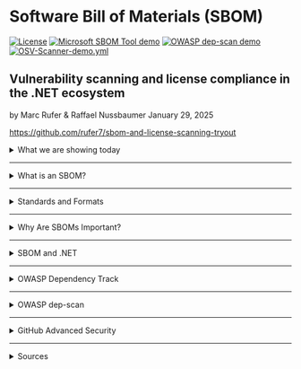 # Software Bill of Materials (SBOM)

[![License](https://img.shields.io/badge/license-Apache%20License%202.0-blue.svg)](https://github.com/rufer7/sbom-and-license-scanning-tryout/blob/main/LICENSE)
[![Microsoft SBOM Tool demo](https://github.com/rufer7/sbom-and-license-scanning-tryout/actions/workflows/msft-sbom-tool.yml/badge.svg)](https://github.com/rufer7/sbom-and-license-scanning-tryout/actions/workflows/msft-sbom-tool.yml)
[![OWASP dep-scan demo](https://github.com/rufer7/sbom-and-license-scanning-tryout/actions/workflows/owasp-dep-scan.yml/badge.svg)](https://github.com/rufer7/sbom-and-license-scanning-tryout/actions/workflows/owasp-dep-scan.yml)
[![OSV-Scanner-demo.yml](https://github.com/rufer7/sbom-and-license-scanning-tryout/actions/workflows/osv-demo.yml/badge.svg)](https://github.com/rufer7/sbom-and-license-scanning-tryout/actions/workflows/osv-demo.yml)

## Vulnerability scanning and license compliance in the .NET ecosystem

by Marc Rufer & Raffael Nussbaumer
January 29, 2025

https://github.com/rufer7/sbom-and-license-scanning-tryout

<details>
<summary>What we are showing today</summary>

- What SBOM is and why you should consider using it
- How you create an SBOM for your .NET application
- How you can keep track of your SBOMS with OWASP Dependency Track and/or GitHub Advanced Security

</details>

---

<details>
<summary>What is an SBOM?</summary>

A Software Bill of Materials (SBOM) is a formal record containing the details and 
**supply chain relationships** of various components used in building software.
These components, including libraries and modules, can be open source or proprietary, 
free or paid, and the data can be widely available or access-restricted.

</details>

---

<details>
<summary>Standards and Formats</summary>

To ensure SBOMs are interoperable and easily exchangeable, standardized formats are used:
1. **SPDX** (Software Package Data Exchange): A standard supported by the Linux Foundation.
2. **CycloneDX**: A lightweight format specifically designed for security use cases.
3. **SWID Tags** (Software Identification Tags): An ISO standard for software identification.

</details>

---

<details>
<summary>Why Are SBOMs Important?</summary>

1. **Transparency**:  
   - They provide a clear view of all software components, especially useful when using third-party or open-source dependencies.

2. **Security Management**:  
   - SBOMs help identify vulnerabilities in components, allowing organizations to assess and mitigate risks such as zero-day vulnerabilities more effectively.

3. **Compliance**:  
   - Documenting software licenses ensures companies meet licensing requirements and avoid legal complications.

</details>

---

<details>
<summary>SBOM and .NET</summary>

- [CycloneDX module for .NET](https://github.com/CycloneDX/cyclonedx-dotnet)
    ```powershell
    dotnet tool install --global CycloneDX
    dotnet CycloneDX YourSolution.sln -o /output/path
    ```
- [GitHub action to generate a CycloneDX SBOM for .NET](https://github.com/CycloneDX/gh-dotnet-generate-sbom)
    ```
    - name: Generate XML SBOM
      uses: CycloneDX/gh-dotnet-generate-sbom@v1
      with:
        path: ./CycloneDX.sln
        github-bearer-token: ${{ secrets.GITHUB_TOKEN }}
    ```


</details>

---

<details>
<summary>OWASP Dependency Track</summary>

OWASP Dependency-Track is a powerful tool for managing software dependencies and their vulnerabilities. It automates SBOM ingestion, scans for risks, tracks vulnerabilities, and ensures compliance, boosting supply chain security.

Can be easily operated on Azure and OIDC integration is also available. Terraform files for the setup can be found under `/deploy`.
Operation with recommended settings costs at least 100$/month.

```mermaid
architecture-beta
  group dtrack(cloud)[OWASP Dependency Track]

  service frontend(internet)[Dependency Track Frontend] in dtrack
  service backend(server)[Dependency Track API Server] in dtrack
  service db(database)[Postgres Database] in dtrack

  frontend:R --> L:backend
  backend:R --> L:db
```


</details>

---

<details>
<summary>OWASP dep-scan</summary>



</details>


---

<details>
<summary>GitHub Advanced Security</summary>



</details>

---


<details>
<summary>Sources</summary>

- https://www.cisa.gov/

</details>



